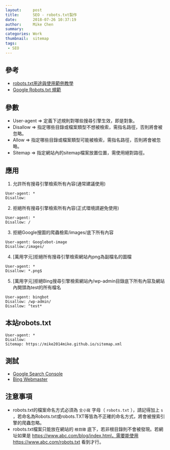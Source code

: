 ```yaml
---
layout:     post
title:      SEO - robots.txt製作
date:       2018-07-26 10:37:19
author:     Mike Chen
summary:    
categories: Work
thumbnail:  sitemap
tags:
 - SEO
---
```


## 參考

* [robots.txt用途與使用範例教學](https://www.awoo.com.tw/blog/2018/03/robotstxt-crawl/)
* [Google Robots.txt 規範](https://developers.google.com/search/reference/robots_txt?hl=zh-tw)

## 參數

* User-agent => 定義下述規則對哪些搜尋引擎生效，即是對象。
* Disallow => 指定哪些目錄或檔案類型不想被檢索，需指名路徑，否則將會被忽略。
* Allow => 指定哪些目錄或檔案類型可能被檢索，需指名路徑，否則將會被忽略。
* Sitemap => 指定網站內的sitemap檔案放置位置，需使用絕對路徑。


## 應用

1. 允許所有搜尋引擎檢索所有內容(通常建議使用)

```
User-agent: *
Disallow:
```

2. 拒絕所有搜尋引擎檢索所有內容(正式環境請避免使用)

```
User-agent: *
Disallow: /
```

3. 拒絕Google搜圖的爬蟲檢索/images/底下所有內容

```
User-agent: Googlebot-image
Disallow:/images/
```

4. [萬用字元]拒絕所有搜尋引擎檢索網站內png為副檔名的圖檔

```
User-agent: *
Disallow: *.png$
```

5. [萬用字元]拒絕Bing搜尋引擎檢索網站內/wp-admin目錄底下所有內容及網站內開頭為test的所有檔名

```
User-agent: bingbot
Disallow: /wp-admin/
Disallow: ^test*
```

## 本站robots.txt

```
User-agent: *
Disallow:
Sitemap: https://mike2014mike.github.io/sitemap.xml
```

## 測試

* [Google Search Console](https://www.google.com/webmasters/tools/home?hl=zh-TW)
* [Bing Webmaster](https://www.bing.com/toolbox/webmaster)

## 注意事項

* robots.txt的檔案命名方式必須為 `全小寫` 字母（ `robots.txt` ），請記得加上 `s` ，若命名為Robots.txt或robots.TXT等皆為不正確的命名方式，將會被搜索引擎的爬蟲忽略。
* robots.txt檔案只能放在網站的 `根目錄` 底下，若非根目錄則不會被發現。若網址如果是 https://www.abc.com/blog/index.html，需要能使用 https://www.abc.com/robots.txt 看到才行。